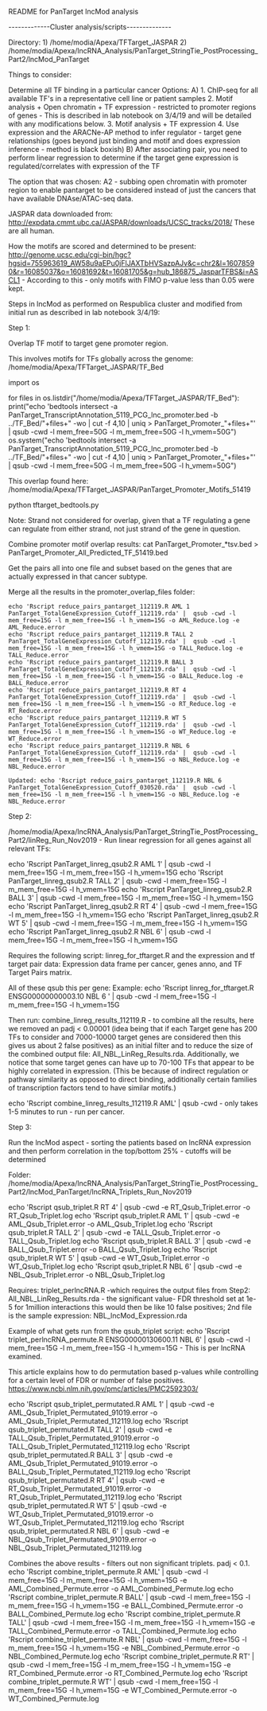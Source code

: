 README for PanTarget lncMod analysis

-------------Cluster analysis/scripts--------------

Directory: 1) /home/modia/Apexa/TFTarget_JASPAR 2) /home/modia/Apexa/lncRNA_Analysis/PanTarget_StringTie_PostProcessing_Part2/lncMod_PanTarget


Things to consider: 

Determine all TF binding in a particular cancer
	Options: 
	A)
		1. ChIP-seq for all available TF's in a representative cell line or patient samples
		2. Motif analysis + Open chromatin + TF expression - restricted to promoter regions of genes - This is described in lab notebook on 3/4/19 and will be detailed with any modifications below.
		3. Motif analysis + TF expression 
		4. Use expression and the ARACNe-AP method to infer regulator - target gene relationships (goes beyond just binding and motif and does expression inference - method is black boxish)
	B)
		After associating pair, you need to perform linear regression to determine if the target gene expression is regulated/correlates with expression of the TF

The option that was chosen: A2 - subbing open chromatin with promoter region to enable pantarget to be considered instead of just the cancers that have available DNAse/ATAC-seq data. 

JASPAR data downloaded from: http://expdata.cmmt.ubc.ca/JASPAR/downloads/UCSC_tracks/2018/ 
These are all human. 

How the motifs are scored and determined to be present: http://genome.ucsc.edu/cgi-bin/hgc?hgsid=755963619_AW58u9aEPu0jFlJAXTbHVSazpAJv&c=chr2&l=16078590&r=16085037&o=16081692&t=16081705&g=hub_186875_JasparTFBS&i=ASCL1 - According to this - only motifs with FIMO p-value less than 0.05 were kept. 


Steps in lncMod as performed on Respublica cluster and modified from initial run as described in lab notebook 3/4/19:

Step 1:

Overlap TF motif to target gene promoter region. 

This involves motifs for TFs globally across the genome: /home/modia/Apexa/TFTarget_JASPAR/TF_Bed

import os

for files in os.listdir("/home/modia/Apexa/TFTarget_JASPAR/TF_Bed"):
        print("echo 'bedtools intersect -a PanTarget_TranscriptAnnotation_5119_PCG_lnc_promoter.bed -b ../TF_Bed/"+files+" -wo | cut -f 4,10 | uniq > PanTarget_Promoter_"+files+"' | qsub -cwd -l mem_free=50G -l m_mem_free=50G -l h_vmem=50G")
        os.system("echo 'bedtools intersect -a PanTarget_TranscriptAnnotation_5119_PCG_lnc_promoter.bed -b ../TF_Bed/"+files+" -wo | cut -f 4,10 | uniq > PanTarget_Promoter_"+files+"' | qsub -cwd -l mem_free=50G -l m_mem_free=50G -l h_vmem=50G")
   
This overlap found here:
/home/modia/Apexa/TFTarget_JASPAR/PanTarget_Promoter_Motifs_51419

python tftarget_bedtools.py

Note: Strand not considered for overlap, given that a TF regulating a gene can regulate from either strand, not just strand of the gene in question. 

Combine promoter motif overlap results: 
cat PanTarget_Promoter_*tsv.bed > PanTarget_Promoter_All_Predicted_TF_51419.bed

Get the pairs all into one file and subset based on the genes that are actually expressed in that cancer subtype. 

Merge all the results in the promoter_overlap_files folder:

	echo 'Rscript reduce_pairs_pantarget_112119.R AML 1 PanTarget_TotalGeneExpression_Cutoff_112119.rda' |  qsub -cwd -l mem_free=15G -l m_mem_free=15G -l h_vmem=15G -o AML_Reduce.log -e AML_Reduce.error
	echo 'Rscript reduce_pairs_pantarget_112119.R TALL 2 PanTarget_TotalGeneExpression_Cutoff_112119.rda' |  qsub -cwd -l mem_free=15G -l m_mem_free=15G -l h_vmem=15G -o TALL_Reduce.log -e TALL_Reduce.error
	echo 'Rscript reduce_pairs_pantarget_112119.R BALL 3 PanTarget_TotalGeneExpression_Cutoff_112119.rda' |  qsub -cwd -l mem_free=15G -l m_mem_free=15G -l h_vmem=15G -o BALL_Reduce.log -e BALL_Reduce.error
	echo 'Rscript reduce_pairs_pantarget_112119.R RT 4 PanTarget_TotalGeneExpression_Cutoff_112119.rda' |  qsub -cwd -l mem_free=15G -l m_mem_free=15G -l h_vmem=15G -o RT_Reduce.log -e RT_Reduce.error
	echo 'Rscript reduce_pairs_pantarget_112119.R WT 5 PanTarget_TotalGeneExpression_Cutoff_112119.rda' |  qsub -cwd -l mem_free=15G -l m_mem_free=15G -l h_vmem=15G -o WT_Reduce.log -e WT_Reduce.error
	echo 'Rscript reduce_pairs_pantarget_112119.R NBL 6 PanTarget_TotalGeneExpression_Cutoff_112119.rda' |  qsub -cwd -l mem_free=15G -l m_mem_free=15G -l h_vmem=15G -o NBL_Reduce.log -e NBL_Reduce.error

	Updated: echo 'Rscript reduce_pairs_pantarget_112119.R NBL 6 PanTarget_TotalGeneExpression_Cutoff_030520.rda' |  qsub -cwd -l mem_free=15G -l m_mem_free=15G -l h_vmem=15G -o NBL_Reduce.log -e NBL_Reduce.error

Step 2:

/home/modia/Apexa/lncRNA_Analysis/PanTarget_StringTie_PostProcessing_Part2/linReg_Run_Nov2019 - Run linear regression for all genes against all relevant TFs: 

echo 'Rscript PanTarget_linreg_qsub2.R AML 1' | qsub -cwd -l mem_free=15G -l m_mem_free=15G -l h_vmem=15G
echo 'Rscript PanTarget_linreg_qsub2.R TALL 2' | qsub -cwd -l mem_free=15G -l m_mem_free=15G -l h_vmem=15G
echo 'Rscript PanTarget_linreg_qsub2.R BALL 3' | qsub -cwd -l mem_free=15G -l m_mem_free=15G -l h_vmem=15G
echo 'Rscript PanTarget_linreg_qsub2.R RT 4' | qsub -cwd -l mem_free=15G -l m_mem_free=15G -l h_vmem=15G
echo 'Rscript PanTarget_linreg_qsub2.R WT 5' | qsub -cwd -l mem_free=15G -l m_mem_free=15G -l h_vmem=15G
echo 'Rscript PanTarget_linreg_qsub2.R NBL 6' | qsub -cwd -l mem_free=15G -l m_mem_free=15G -l h_vmem=15G

Requires the following script: linreg_for_tftarget.R and the expression and tf target pair data: Expression data frame per cancer, genes anno, and TF Target Pairs matrix.

All of these qsub this per gene: 
Example:
echo 'Rscript linreg_for_tftarget.R ENSG00000000003.10 NBL 6 ' | qsub -cwd -l mem_free=15G -l m_mem_free=15G -l h_vmem=15G

Then run: combine_linreg_results_112119.R - to combine all the results, here we removed an padj < 0.00001 (idea being that if each Target gene has 200 TFs to consider and 7000-10000 target genes are considered then this gives us about 2 false positives) as an initial filter and to reduce the size of the combined output file: All_NBL_LinReg_Results.rda. Additionally, we notice that some target genes can have up to 70-100 TFs that appear to be highly correlated in expression. (This be because of indirect regulation or pathway similarity as opposed to direct binding, additionally certain families of transcription factors tend to have similar motifs.)

echo 'Rscript combine_linreg_results_112119.R AML' | qsub -cwd - only takes 1-5 minutes to run - run per cancer.


Step 3: 

Run the lncMod aspect - sorting the patients based on lncRNA expression and then perform correlation in the top/bottom 25% - cutoffs will be determined 

Folder: /home/modia/Apexa/lncRNA_Analysis/PanTarget_StringTie_PostProcessing_Part2/lncMod_PanTarget/lncRNA_Triplets_Run_Nov2019

echo 'Rscript qsub_triplet.R RT 4' | qsub -cwd -e RT_Qsub_Triplet.error -o RT_Qsub_Triplet.log
echo 'Rscript qsub_triplet.R AML 1' | qsub -cwd -e AML_Qsub_Triplet.error -o AML_Qsub_Triplet.log
echo 'Rscript qsub_triplet.R TALL 2' | qsub -cwd -e TALL_Qsub_Triplet.error -o TALL_Qsub_Triplet.log
echo 'Rscript qsub_triplet.R BALL 3' | qsub -cwd -e BALL_Qsub_Triplet.error -o BALL_Qsub_Triplet.log
echo 'Rscript qsub_triplet.R WT 5' | qsub -cwd -e WT_Qsub_Triplet.error -o WT_Qsub_Triplet.log
echo 'Rscript qsub_triplet.R NBL 6' | qsub -cwd -e NBL_Qsub_Triplet.error -o NBL_Qsub_Triplet.log

Requires: triplet_perlncRNA.R -which requires the output files from Step2: All_NBL_LinReg_Results.rda - the significant value- FDR threshold set at 1e-5 for 1million interactions this would then be like 10 false positives; 2nd file is the sample expression: NBL_lncMod_Expression.rda

Example of what gets run from the qsub_triplet script: echo 'Rscript triplet_perlncRNA_permute.R ENSG00000130600.11 NBL 6' | qsub -cwd -l mem_free=15G -l m_mem_free=15G -l h_vmem=15G - This is per lncRNA examined. 

This article explains how to do permutation based p-values while controlling for a certain level of FDR or number of false positives.
https://www.ncbi.nlm.nih.gov/pmc/articles/PMC2592303/

echo 'Rscript qsub_triplet_permutated.R AML 1' | qsub -cwd -e AML_Qsub_Triplet_Permutated_91019.error -o AML_Qsub_Triplet_Permutated_112119.log
echo 'Rscript qsub_triplet_permutated.R TALL 2' | qsub -cwd -e TALL_Qsub_Triplet_Permutated_91019.error -o TALL_Qsub_Triplet_Permutated_112119.log
echo 'Rscript qsub_triplet_permutated.R BALL 3' | qsub -cwd -e AML_Qsub_Triplet_Permutated_91019.error -o BALL_Qsub_Triplet_Permutated_112119.log
echo 'Rscript qsub_triplet_permutated.R RT 4' | qsub -cwd -e RT_Qsub_Triplet_Permutated_91019.error -o RT_Qsub_Triplet_Permutated_112119.log
echo 'Rscript qsub_triplet_permutated.R WT 5' | qsub -cwd -e WT_Qsub_Triplet_Permutated_91019.error -o WT_Qsub_Triplet_Permutated_112119.log
echo 'Rscript qsub_triplet_permutated.R NBL 6' | qsub -cwd -e NBL_Qsub_Triplet_Permutated_91019.error -o NBL_Qsub_Triplet_Permutated_112119.log

Combines the above results - filters out non significant triplets. padj < 0.1.
echo 'Rscript combine_triplet_permute.R AML' | qsub -cwd -l mem_free=15G -l m_mem_free=15G -l h_vmem=15G -e AML_Combined_Permute.error -o AML_Combined_Permute.log
echo 'Rscript combine_triplet_permute.R BALL' | qsub -cwd -l mem_free=15G -l m_mem_free=15G -l h_vmem=15G -e BALL_Combined_Permute.error -o BALL_Combined_Permute.log
echo 'Rscript combine_triplet_permute.R TALL' | qsub -cwd -l mem_free=15G -l m_mem_free=15G -l h_vmem=15G -e TALL_Combined_Permute.error -o TALL_Combined_Permute.log
echo 'Rscript combine_triplet_permute.R NBL' | qsub -cwd -l mem_free=15G -l m_mem_free=15G -l h_vmem=15G -e NBL_Combined_Permute.error -o NBL_Combined_Permute.log
echo 'Rscript combine_triplet_permute.R RT' | qsub -cwd -l mem_free=15G -l m_mem_free=15G -l h_vmem=15G -e RT_Combined_Permute.error -o RT_Combined_Permute.log
echo 'Rscript combine_triplet_permute.R WT' | qsub -cwd -l mem_free=15G -l m_mem_free=15G -l h_vmem=15G -e WT_Combined_Permute.error -o WT_Combined_Permute.log


